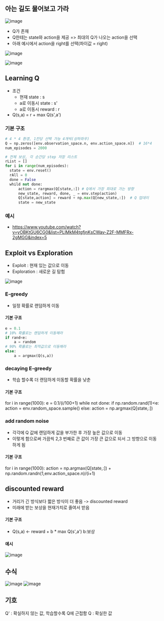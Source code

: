 ## 아는 길도 물어보고 가라
![image](https://user-images.githubusercontent.com/63588046/221782530-92174276-f8e8-4e95-aa8b-a3c055e8e5e6.png)

* Q가 존재
* Q한테는 state와 action을 제공 => 최대의 Q가 나오는 action을 선택
* 아래 예시에서 action을 right를 선택(파이값 = right)

![image](https://user-images.githubusercontent.com/63588046/221783628-414062b6-ed19-48c4-be37-b8d10c42ed23.png)

![image](https://user-images.githubusercontent.com/63588046/221785075-a60486a3-a547-4e3c-9206-d43e681180fb.png)


## Learning Q
* 조건
  - 현재 state : s
  - a로 이동시 state : s'
  - a로 이동시 reward : r
* Q(s,a) = r + max Q(s',a') 


### 기본 구조
```python
# 4 * 4 환경, 1칸당 선택 가능 4개씩(상하좌우)
Q = np.zeros([env.observation_space.n, env.action_space.n])  # 16*4
num_episodes = 2000

# 전체 보상, 각 순간당 step 저장 리스트
rList = []
for i in range(num_episodes):
  state = env.reset()
  rAll = 0
  done = False
  whild not done:
      action = rargmax(Q[state,:]) # Q에서 가장 최대로 가는 방향
      new_state, reward, done, _ = env.step(action)
      Q[state,action] = reward + np.max(Q[new_state,:])  # Q 업데이
      state = new_state
```

### 예시
* https://www.youtube.com/watch?v=yOBKtGU6CG0&list=PLlMkM4tgfjnKsCWav-Z2F-MMFRx-2gMGG&index=5

## Exploit vs Exploration
* Exploit : 현재 있는 값으로 이동
* Exploration : 새로운 길 탐험

![image](https://user-images.githubusercontent.com/63588046/221913385-6d9ef7bd-19c0-40b2-a1f3-8ca8155b01d9.png)


### E-greedy
* 일정 확률로 랜덤하게 이동
#### 기본 구조
```python
e = 0.1
# 10% 확률로는 랜덤하게 이동해라
if rand<e:
    a = random
# 90% 확률로는 최적값으로 이동해라
else:
    a = argmax(Q(s,a))
```
### decaying E-greedy
* 학습 할수록 더 랜덤하게 이동할 확률을 낮춘
#### 기본 구조
for i in range(1000):
    e = 0.1/(i/100+1)
    while not done:
        if np.random.rand(1)<e:
          action = env.random_space.sample()
        else:
          action = np.argmax(Q[state,:])

### add random noise
* 각각에 Q 값에 랜덤하게 값을 부가한 후 가장 높은 값으로 이동
* 이렇게 함으로써 가끔씩 2,3 번째로 큰 값이 가장 큰 값으로 되서 그 방향으로 이동하게 됨

#### 기본 구조
for i in range(1000):
    action = np.argmax(Q[state,:]) + np.random.randn(1,env.action_space.n)/(i+1) 

## discounted reward
* 거리가 긴 방식보다 짧은 방식이 더 좋음 -> discounted reward
* 미래에 받는 보상을 현재가치로 줄여서 받음
#### 기본 구조
* Q(s,a) <- reward + b * max Q(s',a')  b:보상

#### 예시
![image](https://user-images.githubusercontent.com/63588046/221918119-252c2d20-d8ac-4c02-b1fc-9e0956d9b164.png)


## 수식 
![image](https://user-images.githubusercontent.com/63588046/221915886-b1fec45d-94bd-4263-bed6-d6e686f9dbfd.png)
![image](https://user-images.githubusercontent.com/63588046/221916632-254cb752-ce32-437e-a23d-e59e0024ba3e.png)


## 기호
Q' : 확실하지 않는 값, 학습할수록 Q에 근접함
Q : 확실한 값

